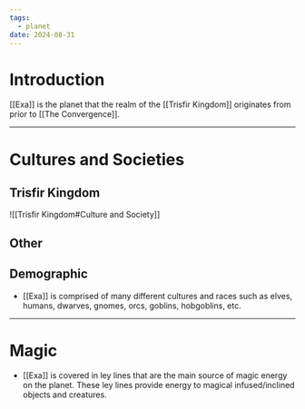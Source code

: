 ```yaml
---
tags:
  - planet
date: 2024-08-31
---
```


# Introduction

[[Exa]] is the planet that the realm of the [[Trisfir Kingdom]] originates from prior to [[The Convergence]].

---
# Cultures and Societies

## Trisfir Kingdom
![[Trisfir Kingdom#Culture and Society]]

## Other
## Demographic
- [[Exa]] is comprised of many different cultures and races such as elves, humans, dwarves, gnomes, orcs, goblins, hobgoblins, etc. 

---
# Magic

- [[Exa]] is covered in ley lines that are the main source of magic energy on the planet. These ley lines provide energy to magical infused/inclined objects and creatures.

